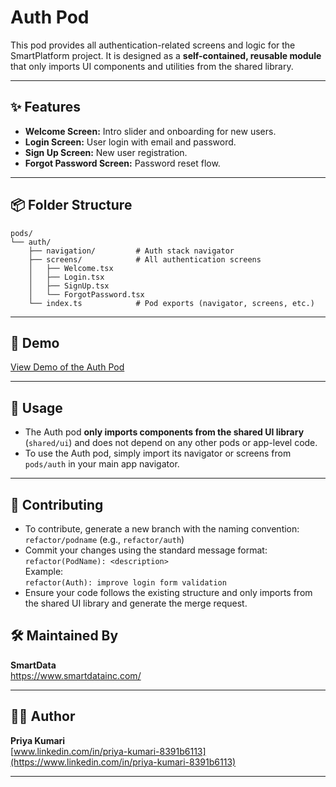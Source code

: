 # Auth Pod

This pod provides all authentication-related screens and logic for the SmartPlatform project. It is designed as a **self-contained, reusable module** that only imports UI components and utilities from the shared library.

---

## ✨ Features

- **Welcome Screen:** Intro slider and onboarding for new users.
- **Login Screen:** User login with email and password.
- **Sign Up Screen:** New user registration.
- **Forgot Password Screen:** Password reset flow.

---

## 📦 Folder Structure

```
pods/
└── auth/
    ├── navigation/         # Auth stack navigator
    ├── screens/            # All authentication screens
    │   ├── Welcome.tsx
    │   ├── Login.tsx
    │   ├── SignUp.tsx
    │   └── ForgotPassword.tsx
    └── index.ts            # Pod exports (navigator, screens, etc.)
```

---

## 🔗 Demo

[View Demo of the Auth Pod](https://smartdatainc-my.sharepoint.com/:i:/g/personal/priya_kumari_smartdatainc_net/ETDjlhLBpllFklEzcuP5ImEBDzIj2nCI-3MNTK4yGQAp0A?e=OPAr9s) <!-- Replace # with your actual demo link -->

---

## 🧩 Usage

- The Auth pod **only imports components from the shared UI library** (`shared/ui`) and does not depend on any other pods or app-level code.
- To use the Auth pod, simply import its navigator or screens from `pods/auth` in your main app navigator.

---

## 🤝 Contributing

- To contribute, generate a new branch with the naming convention:  
  `refactor/podname` (e.g., `refactor/auth`)
- Commit your changes using the standard message format:  
  `refactor(PodName): <description>`  
  Example:  
  `refactor(Auth): improve login form validation`
- Ensure your code follows the existing structure and only imports from the shared UI library and generate the merge request.

## 🛠️ Maintained By

**SmartData**  
https://www.smartdatainc.com/

---

## 👩‍💻 Author

**Priya Kumari**  
[www.linkedin.com/in/priya-kumari-8391b6113](https://www.linkedin.com/in/priya-kumari-8391b6113)

---
